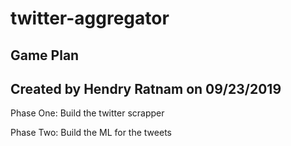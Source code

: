 # twitter-aggregator
## Game Plan
## Created by Hendry Ratnam on 09/23/2019

Phase One:
Build the twitter scrapper

Phase Two:
Build the ML for the tweets
